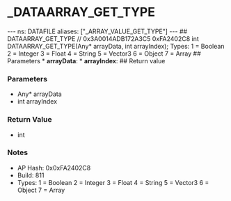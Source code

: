 # _DATAARRAY_GET_TYPE

--- ns: DATAFILE aliases: ["_ARRAY_VALUE_GET_TYPE"] --- ## DATAARRAY_GET_TYPE  // 0x3A0014ADB172A3C5 0xFA2402C8 int DATAARRAY_GET_TYPE(Any* arrayData, int arrayIndex);  Types: 1 = Boolean 2 = Integer 3 = Float 4 = String 5 = Vector3 6 = Object 7 = Array  ## Parameters * **arrayData**: * **arrayIndex**:  ## Return value

### Parameters
* Any* arrayData
* int arrayIndex

### Return Value
* int

### Notes
* AP Hash: 0x0xFA2402C8
* Build: 811
* Types:
1 = Boolean
2 = Integer
3 = Float
4 = String
5 = Vector3
6 = Object
7 = Array

